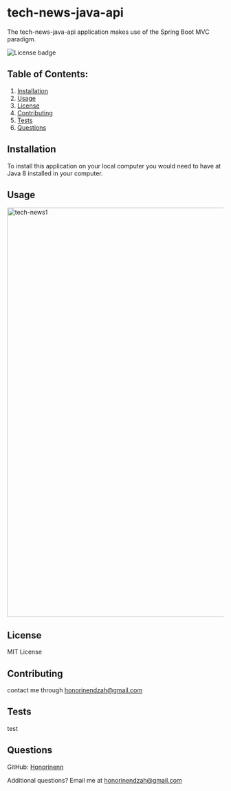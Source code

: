 # tech-news-java-api 

The tech-news-java-api application makes use of the Spring Boot MVC paradigm.

![License badge](https://img.shields.io/badge/license-MIT-builtinModules.svg)
     
## Table of Contents:
1. [Installation](#installation)
2. [Usage](#usage)
3. [License](#license)
4. [Contributing](#contributing)
5. [Tests](#tests)
6. [Questions](#questions)

## Installation
To install this application on your local computer you would need to have at Java 8 installed in your computer.

## Usage
<img width="949" alt="tech-news1" src="https://user-images.githubusercontent.com/87605893/183290219-d2a7e069-44bf-4cd2-ba45-34131f3de94b.png">

## License
MIT License

## Contributing
contact me through honorinendzah@gmail.com

## Tests
test

## Questions
GitHub: [Honorinenn ](https://github.com/Honorinenn )

Additional questions? Email me at honorinendzah@gmail.com
   
